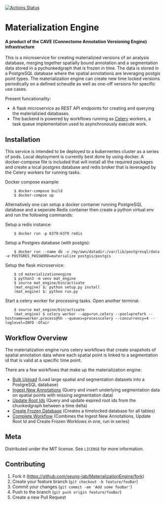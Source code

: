 [![Actions Status](https://github.com/seung-lab/MaterializationEngine/workflows/Materialization%20Engine/badge.svg)](https://github.com/seung-lab/MaterializationEngine/actions)
# Materialization Engine
#### A product of the CAVE (Connectome Annotation Versioning Engine) infrastructure
This is a microservice for creating materializied versions of an analysis database,  merging together spatially bound annotation and a segmentation data stored in a pychunkedgraph that is frozen in time. The data is stored in a PostgreSQL database where the spatial annotations are leveraging postgis point types. The materialization engine can create new time locked versions periodically on a defined scheudle as well as one-off versions for specific use cases.  

Present funcationality:

* A flask microservice as REST API endpoints for creating and querying the materializied databases.
* The backend is powered by workflows running as [Celery][celery] workers, a task queue implementation used to asynchronously execute work.
## Installation

This service is intended to be deployed to a kubernentes cluster as a series of pods.
Local deployment is currently best done by using docker. A docker-compose file is included that will install all the required packages and create a local postgres database and redis broker that is leveraged by the Celery workers for running tasks.

Docker compose example:
```
    $ docker-compose build
    $ docker-compse up
```
Alternatively one can setup a docker container running PostgreSQL database and a seperate Redis container then create a python virtual env and run the following commands:

Setup a redis instance:
```
    $ docker run -p 6379:6379 redis
```
Setup a Postgres database (with postgis):
```
    $ docker run --name db -v /my/own/datadir:/var/lib/postgresql/data -e POSTGRES_PASSWORD=materialize postgis/postgis
```

Setup the flask microservice:
```
    $ cd materializationengine
    $ python3 -m venv mat_engine
    $ source mat_engine/bin/activate
    (mat_engine) $: python setup.py install
    (mat_engine) $: python run.py
```
Start a celery worker for processing tasks. Open another terminal:
```
    $ source mat_engine/bin/activate
    (mat_engine) $ celery worker --app=run.celery --pool=prefork --hostname=worker.process@%h --queues=processcelery --concurrency=4 --loglevel=INFO -Ofair
```
## Workflow Overview

The materialization engine runs celery workflows that create snapshots of spatial annotation data where each spatial point is linked to a segmentation id that is valid at a specific time point.

There are a few workflows that make up the materialization engine:
* [Bulk Upload][bulk] (Load large spatial and segmentation datasets into a PostgreSQL database)
* [Ingest New Annotations][ingest] (Query and insert underlying segmentation data on spatial points with missing segmentation data)
* [Update Root Ids][update] (Query and update expired root ids from the chunkedgraph between a time delta)
* [Create Frozen Database][create] (Creates a timelocked database for all tables)
* [Complete Workflow][complete] (Combines the Ingest New Annotations, Update Root Id and Create Frozen Worklows in one, run in series)


## Meta

Distributed under the MIT license. See ``LICENSE`` for more information.

## Contributing

1. Fork it (<https://github.com/seung-lab/MaterializationEngine/fork>)
2. Create your feature branch (`git checkout -b feature/fooBar`)
3. Commit your changes (`git commit -am 'Add some fooBar'`)
4. Push to the branch (`git push origin feature/fooBar`)
5. Create a new Pull Request

<!-- Markdown link & img dfn's -->

[celery]: https://docs.celeryproject.org/en/stable/getting-started/introduction.html
[bulk]: /materializationengine/workflows/bulk_upload.py
[ingest]: /materializationengine/workflows/ingest_new_annotations.py
[update]: /materializationengine/workflows/update_root_ids.py
[create]: /materializationengine/workflows/create_frozen_database.py
[complete]: /materializationengine/workflows/complete_workflow.py